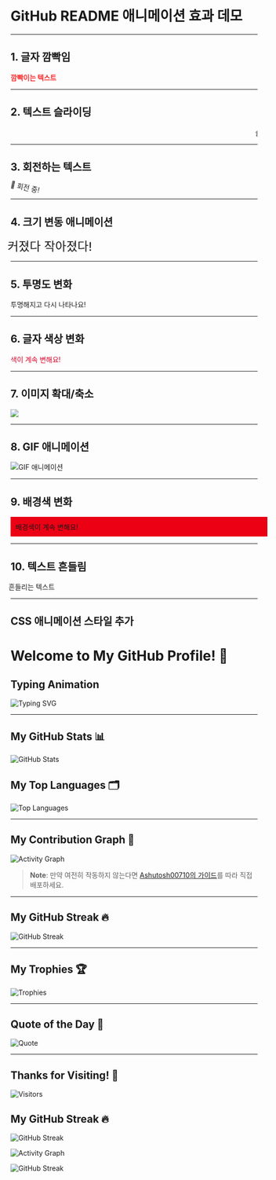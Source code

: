 # GitHub README 애니메이션 효과 데모

---

## 1. 글자 깜빡임
<span style="color:red; font-weight:bold; animation: blink 1s infinite;">깜빡이는 텍스트</span>

---

## 2. 텍스트 슬라이딩
<marquee>슬라이딩 텍스트</marquee>

---

## 3. 회전하는 텍스트
<div style="display: inline-block; animation: rotate 2s linear infinite;">🔄 회전 중!</div>

---

## 4. 크기 변동 애니메이션
<div style="font-size: 24px; animation: grow-shrink 2s infinite;">커졌다 작아졌다!</div>

---

## 5. 투명도 변화
<div style="animation: fade 3s infinite;">투명해지고 다시 나타나요!</div>

---

## 6. 글자 색상 변화
<span style="animation: color-change 2s infinite;">색이 계속 변해요!</span>

---

## 7. 이미지 확대/축소
<img src="https://via.placeholder.com/100" style="animation: zoom-in-out 2s infinite;">

---

## 8. GIF 애니메이션
![GIF 애니메이션](https://media.giphy.com/media/26ufnwz3wDUli7GU0/giphy.gif)

---

## 9. 배경색 변화
<div style="width: 100%; padding: 10px; animation: background-change 3s infinite;">배경색이 계속 변해요!</div>

---

## 10. 텍스트 흔들림
<span style="display: inline-block; animation: shake 0.5s infinite;">흔들리는 텍스트</span>

---

## CSS 애니메이션 스타일 추가
<style>
@keyframes blink {
    50% { opacity: 0; }
}

@keyframes rotate {
    from { transform: rotate(0deg); }
    to { transform: rotate(360deg); }
}

@keyframes grow-shrink {
    0%, 100% { transform: scale(1); }
    50% { transform: scale(1.5); }
}

@keyframes fade {
    0%, 100% { opacity: 1; }
    50% { opacity: 0; }
}

@keyframes color-change {
    0% { color: red; }
    25% { color: blue; }
    50% { color: green; }
    75% { color: orange; }
    100% { color: red; }
}

@keyframes zoom-in-out {
    0%, 100% { transform: scale(1); }
    50% { transform: scale(1.5); }
}

@keyframes background-change {
    0% { background-color: red; }
    25% { background-color: blue; }
    50% { background-color: green; }
    75% { background-color: yellow; }
    100% { background-color: red; }
}

@keyframes shake {
    0%, 100% { transform: translateX(0); }
    25% { transform: translateX(-5px); }
    50% { transform: translateX(5px); }
    75% { transform: translateX(-5px); }
}
</style>



























# Welcome to My GitHub Profile! 👋

## Typing Animation
![Typing SVG](https://readme-typing-svg.herokuapp.com?font=Fira+Code&size=24&duration=4000&color=00F700&background=000000&center=true&vCenter=true&width=500&lines=Welcome+to+my+GitHub!;Enjoy+exploring+my+repositories!)

---

## My GitHub Stats 📊
![GitHub Stats](https://github-readme-stats.vercel.app/api?username=jojeongin313&show_icons=true&theme=radical)

## My Top Languages 🗂
![Top Languages](https://github-readme-stats.vercel.app/api/top-langs/?username=jojeongin313&layout=compact&theme=radical)

---

## My Contribution Graph 🌱
![Activity Graph](https://github-readme-activity-graph.vercel.app/graph?username=jojeongin313&theme=github)

> **Note**: 만약 여전히 작동하지 않는다면 [Ashutosh00710의 가이드](https://github.com/Ashutosh00710/github-readme-activity-graph#deploy-on-your-own-instance)를 따라 직접 배포하세요.

---

## My GitHub Streak 🔥
![GitHub Streak](https://streak-stats.demolab.com?user=jojeongin313&theme=dark&hide_border=true)

---

## My Trophies 🏆
![Trophies](https://github-profile-trophy.vercel.app/?username=jojeongin313&theme=gruvbox)

---

## Quote of the Day 💬
![Quote](https://quotes-github-readme.vercel.app/api?type=horizontal&theme=radical)

---

## Thanks for Visiting! 🚀
![Visitors](https://visitor-badge.laobi.icu/badge?page_id=jojeongin313)



## My GitHub Streak 🔥
![GitHub Streak](https://streak-stats.demolab.com?user=jojeongin313&theme=dark&hide_border=true)


![Activity Graph](https://github-readme-activity-graph.cyclic.app/graph?username=jojeongin313&theme=github)

![GitHub Streak](https://github-readme-streak-stats.herokuapp.com/?user=jojeongin313&theme=dark)
